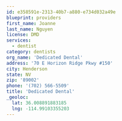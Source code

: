 ```yaml
---
id: e358591e-2313-40b7-a880-e734d032a49e
blueprint: providers
first_name: Joanne
last_name: Nguyen
license: DMD
services:
  - dentist
category: dentists
org_name: 'Dedicated Dental'
address: '70 E Horizon Ridge Pkwy #150'
city: Henderson
state: NV
zip: '89002'
phone: '(702) 566-5509'
title: 'Dedicated Dental'
_geoloc:
  lat: 36.008891883185
  lng: -114.99103355203
---
```

